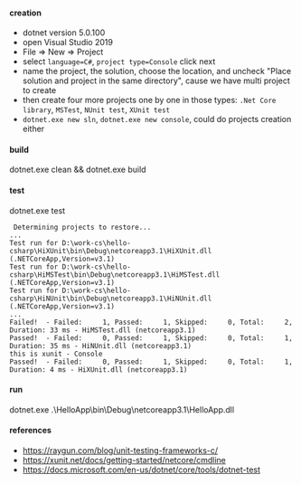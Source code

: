 #### creation
* dotnet version 5.0.100
* open Visual Studio 2019
* File => New => Project
* select `language=C#`, `project type=Console` click next
* name the project, the solution, choose the location, and uncheck "Place solution and project in the same directory", cause we have multi project to create
* then create four more projects one by one in those types: `.Net Core library`, `MSTest`, `NUnit test`, `XUnit test`
* `dotnet.exe new sln`, `dotnet.exe new console`, could do projects creation either

#### build
dotnet.exe clean && dotnet.exe build

#### test
dotnet.exe test
```
 Determining projects to restore...
...
Test run for D:\work-cs\hello-csharp\HiXUnit\bin\Debug\netcoreapp3.1\HiXUnit.dll (.NETCoreApp,Version=v3.1)
Test run for D:\work-cs\hello-csharp\HiMSTest\bin\Debug\netcoreapp3.1\HiMSTest.dll (.NETCoreApp,Version=v3.1)
Test run for D:\work-cs\hello-csharp\HiNUnit\bin\Debug\netcoreapp3.1\HiNUnit.dll (.NETCoreApp,Version=v3.1)
...
Failed!  - Failed:     1, Passed:     1, Skipped:     0, Total:     2, Duration: 33 ms - HiMSTest.dll (netcoreapp3.1)
Passed!  - Failed:     0, Passed:     1, Skipped:     0, Total:     1, Duration: 35 ms - HiNUnit.dll (netcoreapp3.1)
this is xunit - Console
Passed!  - Failed:     0, Passed:     1, Skipped:     0, Total:     1, Duration: 4 ms - HiXUnit.dll (netcoreapp3.1)
```

#### run
dotnet.exe .\HelloApp\bin\Debug\netcoreapp3.1\HelloApp.dll

#### references
* https://raygun.com/blog/unit-testing-frameworks-c/
* https://xunit.net/docs/getting-started/netcore/cmdline
* https://docs.microsoft.com/en-us/dotnet/core/tools/dotnet-test